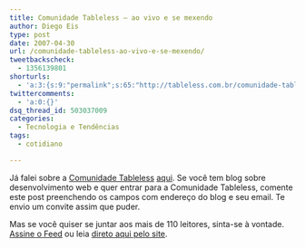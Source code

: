 ```yaml
---
title: Comunidade Tableless – ao vivo e se mexendo
author: Diego Eis
type: post
date: 2007-04-30
url: /comunidade-tableless-ao-vivo-e-se-mexendo/
tweetbackscheck:
  - 1356139801
shorturls:
  - 'a:3:{s:9:"permalink";s:65:"http://tableless.com.br/comunidade-tableless-ao-vivo-e-se-mexendo";s:7:"tinyurl";s:26:"http://tinyurl.com/4y8t3ze";s:4:"isgd";s:19:"http://is.gd/KOUVF8";}'
twittercomments:
  - 'a:0:{}'
dsq_thread_id: 503037009
categories:
  - Tecnologia e Tendências
tags:
  - cotidiano

---
```

Já falei sobre a [Comunidade Tableless][1] [aqui][2]. Se você tem blog sobre desenvolvimento web e quer entrar para a Comunidade Tableless, comente este post preenchendo os campos com endereço do blog e seu email. Te envio um convite assim que puder.

Mas se você quiser se juntar aos mais de 110 leitores, sinta-se à vontade. [Assine o Feed][3] ou leia [direto aqui pelo site][1].

 [1]: http://tableless.com.br/comunidade-tableless/
 [2]: http://tableless.com.br/comunidade-sobre-tableless
 [3]: http://feeds.feedburner.com/comunidadetableless